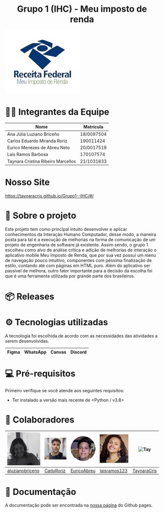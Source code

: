 <h1 align="center"> Grupo 1 (IHC) - Meu imposto de renda </h1>


![logo meu imposto de renda](_imagens/imposto-rem.png?raw=true)


# 👨‍💻 Integrantes da Equipe

| Nome | Matrícula |
| - | - |
| Ana Júlia Luziano Briceño | 18/0097504 |
| Carlos Eduardo Miranda Roriz | 190011424 |
| Eurico Menezes de Abreu Neto | 20/0017519 |
| Laís Ramos Barbosa | 170107574 |
| Taynara Cristina Ribeiro Marcellos | 21/1031833 |

# Nosso Site

https://taynaracris.github.io/Grupo1--IHC/#/

# 📄 Sobre o projeto

Este projeto tem como principal intuito desenvolver e aplicar conhecimentos da Interação Humano Computador, desse modo, a maneira posta para tal é a execução de melhorias na forma de comunicação de um projeto de engenharia de software já existente. Assim sendo, o grupo 1 escolheu como alvo de análise crítica e adição de melhorias de interação o aplicativo mobile Meu Imposto de Renda, que por sua vez possui um menu de navegação pouco intuitivo, componentes com péssima finalização de estilo, contando até com páginas em HTML puro. Além do aplicativo ser passível de melhora, outro fator importante para a decisão da escolha foi que é uma ferramenta utilizada por grande parte dos brasileiros.


# 📦 Releases



# ⚙️ Tecnologias utilizadas

A tecnologia foi escolhida de acordo com as necessidades das atividades a serem desenvolvidas.

| Figma | WhatsApp | Canvas | Discord |
| - | - | - | - |

# 💻 Pré-requisitos

Primeiro verifique se você atende aos seguintes requisitos:

* Ter instalado a versão mais recente de <Python / v3.8>

# 🤝 Colaboradores


|![Ana](_imagens/ana.jpeg?raw=true)|![Cadu](_imagens/cadu.jpeg?raw=true)|![Eurico](_imagens/eurico.png?raw=true)|![Lais](_imagens/lais.jpeg?raw=true)|![Tay](https://user-images.githubusercontent.com/54339291/153504509-e34ad8e5-9dfc-4b2f-99cc-53100b0d2b79.jpeg)|
| - | - | - | - | - |
|[aluzianobriceno](https://github.com/aluzianobriceno)|[CaduRoriz](https://github.com/CaduRoriz)|[EuricoAbreu](https://github.com/EuricoAbreu)|[laisramos123](https://github.com/laisramos123)|[TaynaraCris](https://github.com/TaynaraCris)|



#  📜 Documentação

A documentação pode ser encontrada na [nossa página](https://taynaracris.github.io/Grupo1--IHC/#/) do Github pages.
